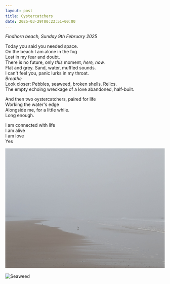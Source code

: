 ```yaml
---
layout: post
title: Oystercatchers
date: 2025-03-29T00:23:51+00:00
---
```


_Findhorn beach, Sunday 9th February 2025_

Today you said you needed space.  
On the beach I am alone in the fog  
Lost in my fear and doubt.  
There is no future, only _this_ moment, _here, now._  
Flat and grey. Sand, water, muffled sounds.  
I can't feel you, panic lurks in my throat.  
_Breathe_  
Look closer: Pebbles, seaweed, broken shells. Relics.  
The empty echoing wreckage of a love abandoned, half-built.

And then two oystercatchers, paired for life  
Working the water's edge  
Alongside me, for a little while.  
Long enough.

I am connected with life  
I am alive  
I am love  
Yes


![Oystercatchers](/images/2025-02-09-oystercatchers.jpg)

![Seaweed](/images/2025-02-09-seaweed.jpg)
